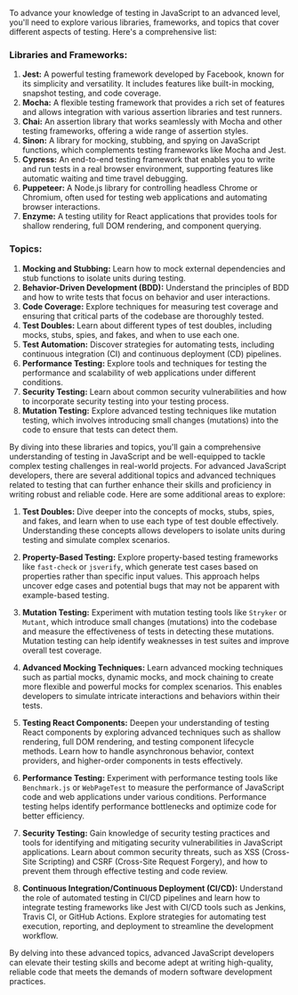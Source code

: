 To advance your knowledge of testing in JavaScript to an advanced level, you'll need to explore various libraries, frameworks, and topics that cover different aspects of testing. Here's a comprehensive list:

### Libraries and Frameworks:
1. **Jest:** A powerful testing framework developed by Facebook, known for its simplicity and versatility. It includes features like built-in mocking, snapshot testing, and code coverage.
2. **Mocha:** A flexible testing framework that provides a rich set of features and allows integration with various assertion libraries and test runners.
3. **Chai:** An assertion library that works seamlessly with Mocha and other testing frameworks, offering a wide range of assertion styles.
4. **Sinon:** A library for mocking, stubbing, and spying on JavaScript functions, which complements testing frameworks like Mocha and Jest.
5. **Cypress:** An end-to-end testing framework that enables you to write and run tests in a real browser environment, supporting features like automatic waiting and time travel debugging.
6. **Puppeteer:** A Node.js library for controlling headless Chrome or Chromium, often used for testing web applications and automating browser interactions.
7. **Enzyme:** A testing utility for React applications that provides tools for shallow rendering, full DOM rendering, and component querying.

### Topics:
1. **Mocking and Stubbing:** Learn how to mock external dependencies and stub functions to isolate units during testing.
2. **Behavior-Driven Development (BDD):** Understand the principles of BDD and how to write tests that focus on behavior and user interactions.
3. **Code Coverage:** Explore techniques for measuring test coverage and ensuring that critical parts of the codebase are thoroughly tested.
4. **Test Doubles:** Learn about different types of test doubles, including mocks, stubs, spies, and fakes, and when to use each one.
5. **Test Automation:** Discover strategies for automating tests, including continuous integration (CI) and continuous deployment (CD) pipelines.
6. **Performance Testing:** Explore tools and techniques for testing the performance and scalability of web applications under different conditions.
7. **Security Testing:** Learn about common security vulnerabilities and how to incorporate security testing into your testing process.
8. **Mutation Testing:** Explore advanced testing techniques like mutation testing, which involves introducing small changes (mutations) into the code to ensure that tests can detect them.

By diving into these libraries and topics, you'll gain a comprehensive understanding of testing in JavaScript and be well-equipped to tackle complex testing challenges in real-world projects.
For advanced JavaScript developers, there are several additional topics and advanced techniques related to testing that can further enhance their skills and proficiency in writing robust and reliable code. Here are some additional areas to explore:

1. **Test Doubles:** Dive deeper into the concepts of mocks, stubs, spies, and fakes, and learn when to use each type of test double effectively. Understanding these concepts allows developers to isolate units during testing and simulate complex scenarios.

2. **Property-Based Testing:** Explore property-based testing frameworks like `fast-check` or `jsverify`, which generate test cases based on properties rather than specific input values. This approach helps uncover edge cases and potential bugs that may not be apparent with example-based testing.

3. **Mutation Testing:** Experiment with mutation testing tools like `Stryker` or `Mutant`, which introduce small changes (mutations) into the codebase and measure the effectiveness of tests in detecting these mutations. Mutation testing can help identify weaknesses in test suites and improve overall test coverage.

4. **Advanced Mocking Techniques:** Learn advanced mocking techniques such as partial mocks, dynamic mocks, and mock chaining to create more flexible and powerful mocks for complex scenarios. This enables developers to simulate intricate interactions and behaviors within their tests.

5. **Testing React Components:** Deepen your understanding of testing React components by exploring advanced techniques such as shallow rendering, full DOM rendering, and testing component lifecycle methods. Learn how to handle asynchronous behavior, context providers, and higher-order components in tests effectively.

6. **Performance Testing:** Experiment with performance testing tools like `Benchmark.js` or `WebPageTest` to measure the performance of JavaScript code and web applications under various conditions. Performance testing helps identify performance bottlenecks and optimize code for better efficiency.

7. **Security Testing:** Gain knowledge of security testing practices and tools for identifying and mitigating security vulnerabilities in JavaScript applications. Learn about common security threats, such as XSS (Cross-Site Scripting) and CSRF (Cross-Site Request Forgery), and how to prevent them through effective testing and code review.

8. **Continuous Integration/Continuous Deployment (CI/CD):** Understand the role of automated testing in CI/CD pipelines and learn how to integrate testing frameworks like Jest with CI/CD tools such as Jenkins, Travis CI, or GitHub Actions. Explore strategies for automating test execution, reporting, and deployment to streamline the development workflow.

By delving into these advanced topics, advanced JavaScript developers can elevate their testing skills and become adept at writing high-quality, reliable code that meets the demands of modern software development practices.
